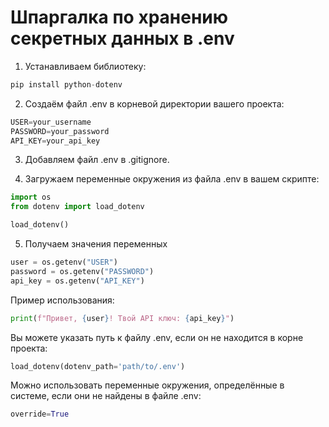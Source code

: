 # Шпаргалка по хранению секретных данных в .env

1. Устанавливаем библиотеку:
```python
pip install python-dotenv
```
2. Создаём файл .env в корневой директории вашего проекта:
```python
USER=your_username
PASSWORD=your_password
API_KEY=your_api_key
```
3. Добавляем файл .env в .gitignore.

4. Загружаем переменные окружения из файла .env в вашем скрипте:
```python
import os
from dotenv import load_dotenv

load_dotenv()
```
5. Получаем значения переменных
```python
user = os.getenv("USER")
password = os.getenv("PASSWORD")
api_key = os.getenv("API_KEY")
```
Пример использования:<br>
```python
print(f"Привет, {user}! Твой API ключ: {api_key}")
```
Вы можете указать путь к файлу .env, если он не находится в корне проекта:
```python
load_dotenv(dotenv_path='path/to/.env')
```
Можно использовать переменные окружения, определённые в системе, если они не найдены в файле .env:
```python
override=True
```
